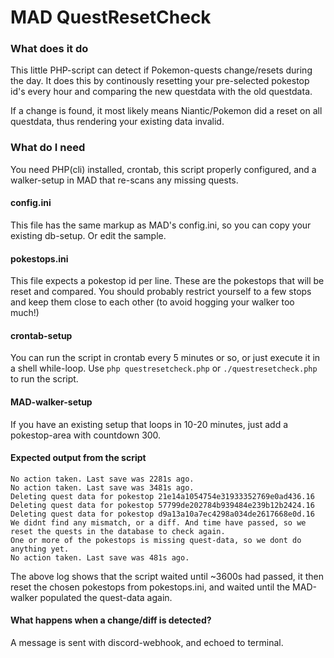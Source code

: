 # MAD QuestResetCheck

### What does it do
This little PHP-script can detect if Pokemon-quests change/resets during the day. It does this by continously resetting
your pre-selected pokestop id's every hour and comparing the new questdata with the old questdata.

If a change is found, it most likely means Niantic/Pokemon did a reset on all questdata, thus rendering your existing data invalid.

### What do I need
You need PHP(cli) installed, crontab, this script properly configured, and a walker-setup in MAD that re-scans any missing quests.

#### config.ini
This file has the same markup as MAD's config.ini, so you can copy your existing db-setup. Or edit the sample.

#### pokestops.ini
This file expects a pokestop id per line. These are the pokestops that will be reset and compared. You should probably restrict yourself
to a few stops and keep them close to each other (to avoid hogging your walker too much!)

#### crontab-setup
You can run the script in crontab every 5 minutes or so, or just execute it in a shell while-loop.
Use `php questresetcheck.php` or `./questresetcheck.php` to run the script.

#### MAD-walker-setup
If you have an existing setup that loops in 10-20 minutes, just add a pokestop-area with countdown 300.

#### Expected output from the script
```
No action taken. Last save was 2281s ago.
No action taken. Last save was 3481s ago.
Deleting quest data for pokestop 21e14a1054754e31933352769e0ad436.16
Deleting quest data for pokestop 57799de202784b939484e239b12b2424.16
Deleting quest data for pokestop d9a13a10a7ec4298a034de2617668e0d.16
We didnt find any mismatch, or a diff. And time have passed, so we reset the quests in the database to check again.
One or more of the pokestops is missing quest-data, so we dont do anything yet.
No action taken. Last save was 481s ago.
````
The above log shows that the script waited until ~3600s had passed, it then reset the chosen pokestops from pokestops.ini, and waited
until the MAD-walker populated the quest-data again.

#### What happens when a change/diff is detected?
A message is sent with discord-webhook, and echoed to terminal.
